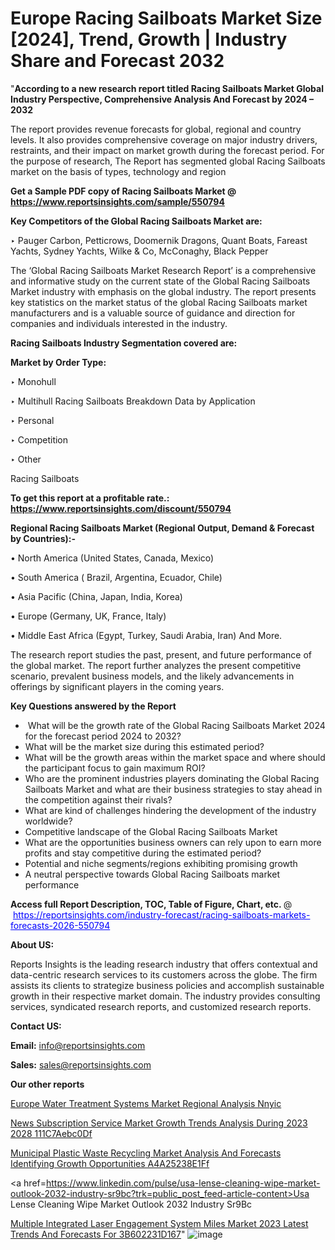 # Europe Racing Sailboats Market Size [2024], Trend, Growth | Industry Share and Forecast 2032

"<strong>According to a new research report titled Racing Sailboats Market Global Industry Perspective, Comprehensive Analysis And Forecast by 2024 – 2032</strong>

The report provides revenue forecasts for global, regional and country levels. It also provides comprehensive coverage on major industry drivers, restraints, and their impact on market growth during the forecast period. For the purpose of research, The Report has segmented global Racing Sailboats market on the basis of types, technology and region

<strong>Get a Sample PDF copy of Racing Sailboats Market </strong><strong>@<a href=https://www.reportsinsights.com/sample/550794 style=color:#0000ff;> https://www.reportsinsights.com/sample/550794</a></strong></font>

<strong>Key Competitors of the Global Racing Sailboats Market are:</strong>

‣ Pauger Carbon, Petticrows, Doomernik Dragons, Quant Boats, Fareast Yachts, Sydney Yachts, Wilke & Co, McConaghy, Black Pepper

The ‘Global Racing Sailboats Market Research Report’ is a comprehensive and informative study on the current state of the Global Racing Sailboats Market industry with emphasis on the global industry. The report presents key statistics on the market status of the global Racing Sailboats market manufacturers and is a valuable source of guidance and direction for companies and individuals interested in the industry.

<strong>Racing Sailboats Industry Segmentation covered are:</strong>

<strong>Market by Order Type: </strong>


‣ Monohull

‣ Multihull
Racing Sailboats Breakdown Data by Application

‣ Personal

‣ Competition

‣ Other

Racing Sailboats

<strong>To get this report at a profitable rate.: <a href=https://www.reportsinsights.com/discount/550794 style=color:#0000ff;>https://www.reportsinsights.com/discount/550794</a></strong></font>

<strong>Regional Racing Sailboats Market (Regional Output, Demand &amp; Forecast by Countries):-</strong>

• North America (United States, Canada, Mexico)

• South America ( Brazil, Argentina, Ecuador, Chile)

• Asia Pacific (China, Japan, India, Korea)

• Europe (Germany, UK, France, Italy)

• Middle East Africa (Egypt, Turkey, Saudi Arabia, Iran) And More.

The research report studies the past, present, and future performance of the global market. The report further analyzes the present competitive scenario, prevalent business models, and the likely advancements in offerings by significant players in the coming years.

<strong>Key Questions answered by the Report</strong>
<ul>
  <li> What will be the growth rate of the Global Racing Sailboats Market 2024 for the forecast period 2024 to 2032?</li>
  <li>What will be the market size during this estimated period?</li>
  <li>What will be the growth areas within the market space and where should the participant focus to gain maximum ROI?</li>
  <li>Who are the prominent industries players dominating the Global Racing Sailboats Market and what are their business strategies to stay ahead in the competition against their rivals?</li>
  <li>What are kind of challenges hindering the development of the industry worldwide?</li>
  <li>Competitive landscape of the Global Racing Sailboats Market</li>
  <li>What are the opportunities business owners can rely upon to earn more profits and stay competitive during the estimated period?</li>
  <li>Potential and niche segments/regions exhibiting promising growth</li>
  <li>A neutral perspective towards Global Racing Sailboats market performance</li>
</ul>
<strong>Access full Report Description, TOC, Table of Figure, Chart, etc. </strong>@  <a href=https://reportsinsights.com/industry-forecast/racing-sailboats-markets-forecasts-2026-550794 style=color:#0000ff;>https://reportsinsights.com/industry-forecast/racing-sailboats-markets-forecasts-2026-550794</a></font>

<strong><strong>About US</strong>:</strong>

Reports Insights is the leading research industry that offers contextual and data-centric research services to its customers across the globe. The firm assists its clients to strategize business policies and accomplish sustainable growth in their respective market domain. The industry provides consulting services, syndicated research reports, and customized research reports.

<strong>Contact US:</strong>

<p class=""""><b>Email:</b> <a href=mailto:info@reportsinsights.com>info@reportsinsights.com</a></p>
<p class=""""><b>Sales:</b> <a href=mailto:sales@reportsinsights.com>sales@reportsinsights.com</a></p>

<strong>Our other reports</strong>

<a href=https://www.linkedin.com/pulse/europe-water-treatment-systems-market-regional-analysis-nnyic/>Europe Water Treatment Systems Market Regional Analysis Nnyic</a>

<a href=https://medium.com/@gd336335/news-subscription-service-market-growth-trends-analysis-during-2023-2028-111c7aebc0df>News Subscription Service Market Growth Trends Analysis During 2023 2028 111C7Aebc0Df</a>

<a href=https://medium.com/@swatiga40/municipal-plastic-waste-recycling-market-analysis-and-forecasts-identifying-growth-opportunities-a4a25238e1ff>Municipal Plastic Waste Recycling Market Analysis And Forecasts Identifying Growth Opportunities A4A25238E1Ff</a>

<a href=https://www.linkedin.com/pulse/usa-lense-cleaning-wipe-market-outlook-2032-industry-sr9bc?trk=public_post_feed-article-content>Usa Lense Cleaning Wipe Market Outlook 2032 Industry Sr9Bc</a>

<a href=https://medium.com/@aneetapatil1234/multiple-integrated-laser-engagement-system-miles-market-2023-latest-trends-and-forecasts-for-3b602231d167>Multiple Integrated Laser Engagement System Miles Market 2023 Latest Trends And Forecasts For 3B602231D167</a>"
![image](https://github.com/Reportsinsights123/RIgrowth/assets/158415881/432f8195-d21f-4623-9c61-695cf87f5d5a)

